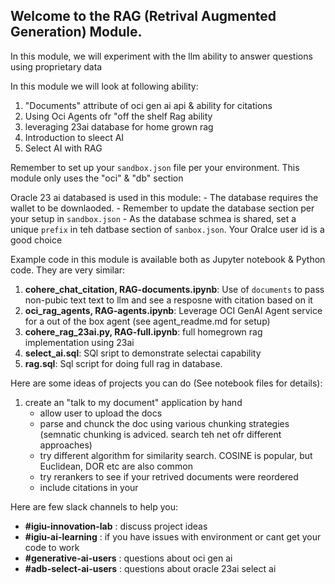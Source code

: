 
## Welcome to the RAG (Retrival Augmented Generation) Module. 

In this module, we will experiment with the llm ability to answer questions using  proprietary data


In this module we will look at following ability:
1. "Documents" attribute of oci gen ai api & ability for citations
2. Using Oci Agents ofr "off the shelf Rag ability 
3. leveraging 23ai database for home grown rag 
4. Introduction to sleect AI 
5. Select AI with RAG


Remember to set up your `sandbox.json` file per your environment. This module only uses the "oci" & "db" section 

Oracle 23 ai databased is used in this module: 
    - The database requires the wallet to be downlaoded. 
    - Remember to update the database section per your setup in `sandbox.json` 
    - As the database schmea is shared, set a unique `prefix` in teh datbase section of `sanbox.json`. Your Oralce user id is a good choice

Example code in this module is available both as Jupyter notebook & Python code. They are very similar:

1. **cohere_chat_citation, RAG-documents.ipynb**: Use of `documents`  to pass non-pubic text text to llm and see a resposne with citation based on it 
2. **oci_rag_agents, RAG-agents.ipynb**: Leverage  OCI GenAI Agent service for a out of the box agent (see agent_readme.md for setup) 
3. **cohere_rag_23ai.py, RAG-full.ipynb**: full homegrown rag implementation using 23ai
4. **select_ai.sql**: SQl sript to demonstrate selectai capability
5. **rag.sql**: Sql script for doing full rag in database.



Here are some ideas of projects you can do (See notebook files for details):
   
1. create an "talk to my document" application by hand 
    - allow user to upload the docs
    - parse and chunck the doc using various chunking strategies (semnatic chunking is adviced. search teh net ofr different approaches)
    - try different algorithm for similarity search. COSINE is popular, but Euclidean, DOR etc are also common 
    - try rerankers to see if your retrived documents were reordered
    - include citations in your

Here are few slack channels to help you:  

- **#igiu-innovation-lab** : discuss project ideas
- **#igiu-ai-learning** : if you have issues with environment or cant get your code to work 
- **#generative-ai-users** : questions about oci gen ai 
- **#adb-select-ai-users** : questions about oracle 23ai select ai 

